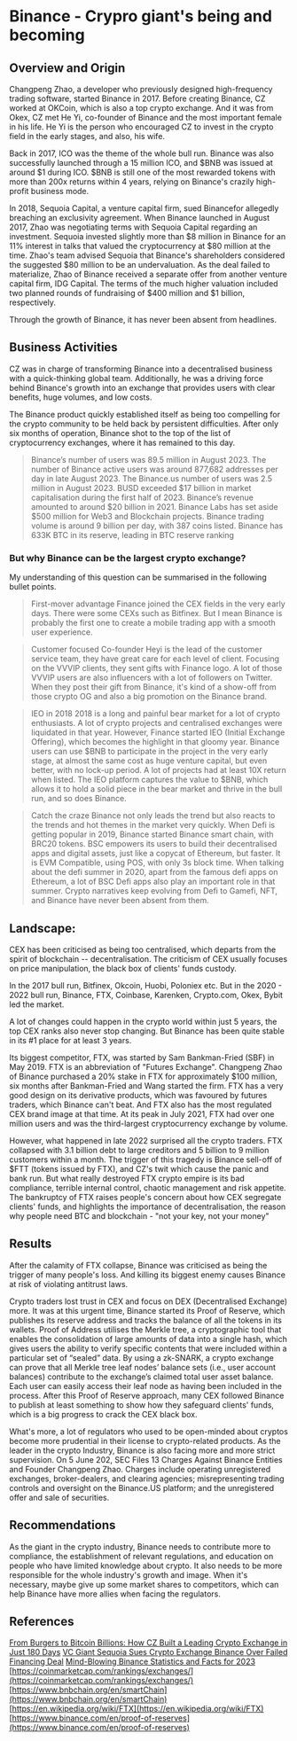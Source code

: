 # Binance - Crypro giant's being and becoming

## Overview and Origin

Changpeng Zhao, a developer who previously designed high-frequency trading software, started Binance in 2017. Before creating Binance, CZ worked at OKCoin, which is also a top crypto exchange. And it was from Okex, CZ met He Yi, co-founder of Binance and the most important female in his life. He Yi is the person who encouraged CZ to invest in the crypto field in the early stages, and also, his wife.

Back in 2017, ICO was the theme of the whole bull run. Binance was also successfully launched through a 15 million ICO, and $BNB was issued at around $1 during ICO. $BNB is still one of the most rewarded tokens with more than 200x returns within 4 years, relying on Binance's crazily high-profit business mode.

In 2018, Sequoia Capital, a venture capital firm, sued Binancefor allegedly breaching an exclusivity agreement. When Binance launched in August 2017, Zhao was negotiating terms with Sequoia Capital regarding an investment. Sequoia invested slightly more than $8 million in Binance for an 11% interest in talks that valued the cryptocurrency at $80 million at the time. Zhao's team advised Sequoia that Binance's shareholders considered the suggested $80 million to be an undervaluation. As the deal failed to materialize, Zhao of Binance received a separate offer from another venture capital firm, IDG Capital. The terms of the much higher valuation included two planned rounds of fundraising of $400 million and $1 billion, respectively.

Through the growth of Binance, it has never been absent from headlines.


## Business Activities
CZ was in charge of transforming Binance into a decentralised business with a quick-thinking global team. Additionally, he was a driving force behind Binance's growth into an exchange that provides users with clear benefits, huge volumes, and low costs.

The Binance product quickly established itself as being too compelling for the crypto community to be held back by persistent difficulties. After only six months of operation, Binance shot to the top of the list of cryptocurrency exchanges, where it has remained to this day.

>Binance’s number of users was 89.5 million in August 2023.
>The number of Binance active users was around 877,682 addresses per day in late August 2023.
> The Binance.us number of users was 2.5 million in August 2023.
> BUSD exceeded $17 billion in market capitalisation during the first half of 2023.
> Binance’s revenue amounted to around $20 billion in 2021.
> Binance Labs has set aside $500 million for Web3 and Blockchain projects.
> Binance trading volume is around 9 billion per day, with 387 coins listed.
> Binance has 633K BTC in its reserve, leading in BTC reserve ranking

### But why Binance can be the largest crypto exchange?

My understanding of this question can be summarised in the following bullet points.

> First-mover advantage
Finance joined the CEX fields in the very early days. There were some CEXs such as Bitfinex. But I mean Binance is probably the first one to create a mobile trading app with a smooth user experience.

> Customer focused
Co-founder Heyi is the lead of the customer service team, they have great care for each level of client. Focusing on the VVVIP clients, they sent gifts with Finance logo. A lot of those VVVIP users are also influencers with a lot of followers on Twitter. When they post their gift from Binance, it's kind of a show-off from those crypto OG and also a big promotion on the Binance brand.

> IEO in 2018
2018 is a long and painful bear market for a lot of crypto enthusiasts. A lot of crypto projects and centralised exchanges were liquidated in that year. However, Finance started IEO (Initial Exchange Offering), which becomes the highlight in that gloomy year. Binance users can use $BNB to participate in the project in the very early stage, at almost the same cost as huge venture capital, but even better, with no lock-up period. A lot of projects had at least 10X return when listed. The IEO platform captures the value to $BNB, which allows it to hold a solid piece in the bear market and thrive in the bull run, and so does Binance.

> Catch the craze
Binance not only leads the trend but also reacts to the trends and hot themes in the market very quickly. When Defi is getting popular in 2019, Binance started Binance smart chain, with BRC20 tokens. BSC empowers its users to build their decentralised apps and digital assets, just like a copycat of Ethereum, but faster. It is EVM Compatible, using POS, with only 3s block time. When talking about the defi summer in 2020, apart from the famous defi apps on Ethereum, a lot of BSC Defi apps also play an important role in that summer. Crypto narratives keep evolving from Defi to Gamefi, NFT, and Binance have never been absent from them.


## Landscape:

CEX has been criticised as being too centralised, which departs from the spirit of blockchain -- decentralisation. The criticism of CEX usually focuses on price manipulation, the black box of clients' funds custody.

In the 2017 bull run, Bitfinex, Okcoin, Huobi, Poloniex etc.
But in the 2020 - 2022 bull run, Binance, FTX, Coinbase, Karenken, Crypto.com, Okex, Bybit led the market. 

A lot of changes could happen in the crypto world within just 5 years, the top CEX ranks also never stop changing. But Binance has been quite stable in its #1 place for at least 3 years.

Its biggest competitor, FTX, was started by Sam Bankman-Fried (SBF) in May 2019. FTX is an abbreviation of "Futures Exchange". Changpeng Zhao of Binance purchased a 20% stake in FTX for approximately $100 million, six months after Bankman-Fried and Wang started the firm. FTX has a very good design on its derivative products, which was favoured by futures traders, which Binance can't beat. And FTX also has the most regulated CEX brand image at that time. At its peak in July 2021, FTX had over one million users and was the third-largest cryptocurrency exchange by volume.

However, what happened in late 2022 surprised all the crypto traders. FTX collapsed with 3.1 billion debt to large creditors and 5 billion to 9 million customers within a month. The trigger of this tragedy is Binance sell-off of $FTT (tokens issued by FTX), and CZ's twit which cause the panic and bank run. But what really destroyed FTX crypto empire is its bad compliance, terrible internal control, chaotic management and risk appetite. The bankruptcy of FTX raises people's concern about how CEX segregate clients' funds, and highlights the importance of decentralisation, the reason why people need BTC and blockchain - "not your key, not your money"


## Results

After the calamity of FTX collapse, Binance was criticised as being the trigger of many people's loss. And killing its biggest enemy causes Binance at risk of violating antitrust laws. 

Crypto traders lost trust in CEX and focus on DEX (Decentralised Exchange) more. It was at this urgent time, Binance started its Proof of Reserve, which publishes its reserve address and tracks the balance of all the tokens in its wallets. Proof of Address utilises the Merkle tree, a cryptographic tool that enables the consolidation of large amounts of data into a single hash, which gives users the ability to verify specific contents that were included within a particular set of “sealed” data. By using a zk-SNARK, a crypto exchange can prove that all Merkle tree leaf nodes’ balance sets (i.e., user account balances) contribute to the exchange’s claimed total user asset balance. Each user can easily access their leaf node as having been included in the process. After this Proof of Reserve approach, many CEX followed Binance to publish at least something to show how they safeguard clients' funds, which is a big progress to crack the CEX black box.

What's more, a lot of regulators who used to be open-minded about cryptos become more prudential in their license to crypto-related products. As the leader in the crypto Industry, Binance is also facing more and more strict supervision. On 5 June 202, SEC Files 13 Charges Against Binance Entities and Founder Changpeng Zhao. Charges include operating unregistered exchanges, broker-dealers, and clearing agencies; misrepresenting trading controls and oversight on the Binance.US platform; and the unregistered offer and sale of securities.


## Recommendations

As the giant in the crypto industry, Binance needs to contribute more to compliance, the establishment of relevant regulations, and education on people who have limited knowledge about crypto.
It also needs to be more responsible for the whole industry's growth and image. When it's necessary, maybe give up some market shares to competitors, which can help Binance have more allies when facing the regulators.

 

## References
[From Burgers to Bitcoin Billions: How CZ Built a Leading Crypto Exchange in Just 180 Days](https://www.binance.com/en/blog/from-cz/from-burgers-to-bitcoin-billions-how-cz-built-a-leading-crypto-exchange-in-just-180-days-421499824684901276)
[VC Giant Sequoia Sues Crypto Exchange Binance Over Failed Financing Deal](https://www.ccn.com/vc-giant-sequoia-sues-crypto-exchange-binance-over-failed-financing-deal/)
[Mind-Blowing Binance Statistics and Facts for 2023](https://www.banklesstimes.com/binance-statistics/)
[https://coinmarketcap.com/rankings/exchanges/](https://coinmarketcap.com/rankings/exchanges/)
[https://www.bnbchain.org/en/smartChain](https://www.bnbchain.org/en/smartChain)
[https://en.wikipedia.org/wiki/FTX](https://en.wikipedia.org/wiki/FTX)
[https://www.binance.com/en/proof-of-reserves](https://www.binance.com/en/proof-of-reserves)
